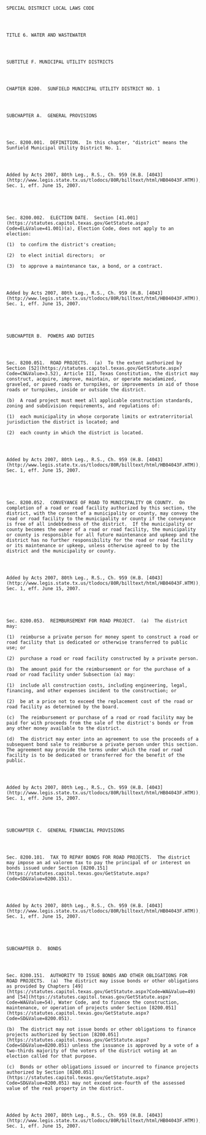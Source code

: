 ﻿
    
    
    	
    					
    
    
    SPECIAL DISTRICT LOCAL LAWS CODE
    
      
    
    
    TITLE 6. WATER AND WASTEWATER
    
      
    
    
    SUBTITLE F. MUNICIPAL UTILITY DISTRICTS
    
      
    
    
    CHAPTER 8200.  SUNFIELD MUNICIPAL UTILITY DISTRICT NO. 1
    
      
    
    
    SUBCHAPTER A.  GENERAL PROVISIONS
    
      
    
    
    Sec. 8200.001.  DEFINITION.  In this chapter, "district" means the Sunfield Municipal Utility District No. 1.
    
    
    
    
    Added by Acts 2007, 80th Leg., R.S., Ch. 959 (H.B. [4043](http://www.legis.state.tx.us/tlodocs/80R/billtext/html/HB04043F.HTM)), Sec. 1, eff. June 15, 2007.
    
    
    
    
    
    Sec. 8200.002.  ELECTION DATE.  Section [41.001](https://statutes.capitol.texas.gov/GetStatute.aspx?Code=EL&Value=41.001)(a), Election Code, does not apply to an election:
    
    (1)  to confirm the district's creation;
    
    (2)  to elect initial directors;  or
    
    (3)  to approve a maintenance tax, a bond, or a contract.
    
    
    
    
    Added by Acts 2007, 80th Leg., R.S., Ch. 959 (H.B. [4043](http://www.legis.state.tx.us/tlodocs/80R/billtext/html/HB04043F.HTM)), Sec. 1, eff. June 15, 2007.
    
    
    
    
    
    SUBCHAPTER B.  POWERS AND DUTIES
    
      
    
    
    Sec. 8200.051.  ROAD PROJECTS.  (a)  To the extent authorized by Section [52](https://statutes.capitol.texas.gov/GetStatute.aspx?Code=CN&Value=3.52), Article III, Texas Constitution, the district may construct, acquire, improve, maintain, or operate macadamized, graveled, or paved roads or turnpikes, or improvements in aid of those roads or turnpikes, inside or outside the district.
    
    (b)  A road project must meet all applicable construction standards, zoning and subdivision requirements, and regulations of:
    
    (1)  each municipality in whose corporate limits or extraterritorial jurisdiction the district is located; and
    
    (2)  each county in which the district is located.
    
    
    
    
    Added by Acts 2007, 80th Leg., R.S., Ch. 959 (H.B. [4043](http://www.legis.state.tx.us/tlodocs/80R/billtext/html/HB04043F.HTM)), Sec. 1, eff. June 15, 2007.
    
    
    
    
    
    Sec. 8200.052.  CONVEYANCE OF ROAD TO MUNICIPALITY OR COUNTY.  On completion of a road or road facility authorized by this section, the district, with the consent of a municipality or county, may convey the road or road facility to the municipality or county if the conveyance is free of all indebtedness of the district.  If the municipality or county becomes the owner of a road or road facility, the municipality or county is responsible for all future maintenance and upkeep and the district has no further responsibility for the road or road facility or its maintenance or upkeep, unless otherwise agreed to by the district and the municipality or county.
    
    
    
    
    Added by Acts 2007, 80th Leg., R.S., Ch. 959 (H.B. [4043](http://www.legis.state.tx.us/tlodocs/80R/billtext/html/HB04043F.HTM)), Sec. 1, eff. June 15, 2007.
    
    
    
    
    
    Sec. 8200.053.  REIMBURSEMENT FOR ROAD PROJECT.  (a)  The district may:
    
    (1)  reimburse a private person for money spent to construct a road or road facility that is dedicated or otherwise transferred to public use; or
    
    (2)  purchase a road or road facility constructed by a private person.
    
    (b)  The amount paid for the reimbursement or for the purchase of a road or road facility under Subsection (a) may:
    
    (1)  include all construction costs, including engineering, legal, financing, and other expenses incident to the construction; or
    
    (2)  be at a price not to exceed the replacement cost of the road or road facility as determined by the board.
    
    (c)  The reimbursement or purchase of a road or road facility may be paid for with proceeds from the sale of the district's bonds or from any other money available to the district.
    
    (d)  The district may enter into an agreement to use the proceeds of a subsequent bond sale to reimburse a private person under this section.  The agreement may provide the terms under which the road or road facility is to be dedicated or transferred for the benefit of the public.
    
    
    
    
    Added by Acts 2007, 80th Leg., R.S., Ch. 959 (H.B. [4043](http://www.legis.state.tx.us/tlodocs/80R/billtext/html/HB04043F.HTM)), Sec. 1, eff. June 15, 2007.
    
    
    
    
    
    SUBCHAPTER C.  GENERAL FINANCIAL PROVISIONS
    
      
    
    
    Sec. 8200.101.  TAX TO REPAY BONDS FOR ROAD PROJECTS.  The district may impose an ad valorem tax to pay the principal of or interest on bonds issued under Section [8200.151](https://statutes.capitol.texas.gov/GetStatute.aspx?Code=SD&Value=8200.151).
    
    
    
    
    Added by Acts 2007, 80th Leg., R.S., Ch. 959 (H.B. [4043](http://www.legis.state.tx.us/tlodocs/80R/billtext/html/HB04043F.HTM)), Sec. 1, eff. June 15, 2007.
    
    
    
    
    
    SUBCHAPTER D.  BONDS
    
      
    
    
    Sec. 8200.151.  AUTHORITY TO ISSUE BONDS AND OTHER OBLIGATIONS FOR ROAD PROJECTS.  (a)  The district may issue bonds or other obligations as provided by Chapters [49](https://statutes.capitol.texas.gov/GetStatute.aspx?Code=WA&Value=49) and [54](https://statutes.capitol.texas.gov/GetStatute.aspx?Code=WA&Value=54), Water Code, and to finance the construction, maintenance, or operation of projects under Section [8200.051](https://statutes.capitol.texas.gov/GetStatute.aspx?Code=SD&Value=8200.051).
    
    (b)  The district may not issue bonds or other obligations to finance projects authorized by Section [8200.051](https://statutes.capitol.texas.gov/GetStatute.aspx?Code=SD&Value=8200.051) unless the issuance is approved by a vote of a two-thirds majority of the voters of the district voting at an election called for that purpose.
    
    (c)  Bonds or other obligations issued or incurred to finance projects authorized by Section [8200.051](https://statutes.capitol.texas.gov/GetStatute.aspx?Code=SD&Value=8200.051) may not exceed one-fourth of the assessed value of the real property in the district.
    
    
    
    
    Added by Acts 2007, 80th Leg., R.S., Ch. 959 (H.B. [4043](http://www.legis.state.tx.us/tlodocs/80R/billtext/html/HB04043F.HTM)), Sec. 1, eff. June 15, 2007.
    
    
    
    
    				
